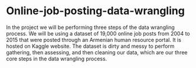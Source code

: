 # Online-job-posting-data-wrangling
In the project we will be performing three steps of  the data wrangling process. We will be using a dataset of 19,000 online job posts from 2004 to 2015 that were posted through an Armenian human resource portal. It is hosted on Kaggle website. The dataset is dirty and messy to perform gathering, then assessing, and then cleaning our data, which are our three core steps in the data wrangling process.  
